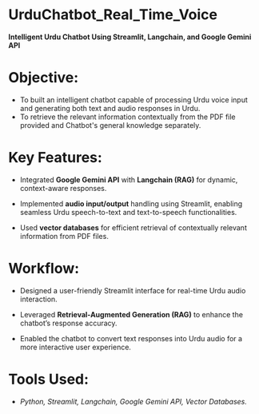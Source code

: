 # UrduChatbot_Real_Time_Voice
**Intelligent Urdu Chatbot Using Streamlit, Langchain, and Google Gemini API**

# Objective: 
* To built an intelligent chatbot capable of processing Urdu voice input and generating both text and audio responses in Urdu.
* To retrieve the relevant information contextually from the PDF file provided and Chatbot's general knowledge separately.

# Key Features:

* Integrated **Google Gemini API** with **Langchain (RAG)** for dynamic, context-aware responses.

* Implemented **audio input/output** handling using Streamlit, enabling seamless Urdu speech-to-text and text-to-speech functionalities.

* Used **vector databases** for efficient retrieval of contextually relevant information from PDF files.

# Workflow:

* Designed a user-friendly Streamlit interface for real-time Urdu audio interaction.

* Leveraged **Retrieval-Augmented Generation (RAG)** to enhance the chatbot’s response accuracy.

* Enabled the chatbot to convert text responses into Urdu audio for a more interactive user experience.

# Tools Used: 
* *Python, Streamlit, Langchain, Google Gemini API, Vector Databases.*
